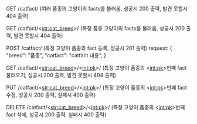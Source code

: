 <!-- TODO -->
GET /catfact/ (여러 품종의 고양이의 facts를 불러옴, 성공시 200 출력, 발견 못할시 404 출력)

GET /catfact/<<str:cat_breed>>/ (특정 품종 고양이의 facts를 불러옴, 성공시 200 출력, 발견 못할시 404 출력)

POST /catfact/ (특정 고양이 품종의 fact 등록, 성공시 201 출력)
request: { 
    "breed": "품종",
    "catfact": "catfact 내용",
}

GET /catfact/<<str:cat_breed>>/<<int:pk>>/ (특정 고양이 품종의 <<int:pk>>번째 fact 불러오기, 성공시 200 출력, 발견 못할시 404 출력)

PUT /catfact/<<str:cat_breed>>/<<int:pk>>/ (특정 고양이 품종의 <<int:pk>>번째 fact 수정, 성공시 200 출력, 실패시 400 출력)

DELETE /catfact/<<str:cat_breed>>/<<int:pk>>/ (특정 고양이 품종의 <<int:pk>>번째 fact 삭제, 성공시 200 출력, 실패시 400 출력)
